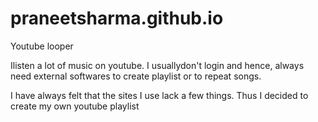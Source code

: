 praneetsharma.github.io
=======================

Youtube looper

Ilisten a lot of music on youtube. I usuallydon't login and hence, always need external softwares to create playlist or to repeat songs.

I have always felt that the sites I use lack a few things. Thus I decided to create my own youtube playlist
